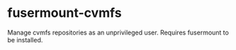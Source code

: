# fusermount-cvmfs
Manage cvmfs repositories as an unprivileged user.  Requires fusermount to be installed.
